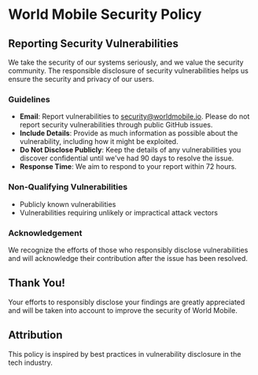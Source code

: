 # World Mobile Security Policy

## Reporting Security Vulnerabilities
We take the security of our systems seriously, and we value the security community. The responsible disclosure of security vulnerabilities helps us ensure the security and privacy of our users.

### Guidelines
- **Email**: Report vulnerabilities to security@worldmobile.io. Please do not report security vulnerabilities through public GitHub issues.
- **Include Details**: Provide as much information as possible about the vulnerability, including how it might be exploited.
- **Do Not Disclose Publicly**: Keep the details of any vulnerabilities you discover confidential until we've had 90 days to resolve the issue.
- **Response Time**: We aim to respond to your report within 72 hours.

### Non-Qualifying Vulnerabilities
- Publicly known vulnerabilities
- Vulnerabilities requiring unlikely or impractical attack vectors

### Acknowledgement
We recognize the efforts of those who responsibly disclose vulnerabilities and will acknowledge their contribution after the issue has been resolved.

## Thank You!
Your efforts to responsibly disclose your findings are greatly appreciated and will be taken into account to improve the security of World Mobile.

## Attribution
This policy is inspired by best practices in vulnerability disclosure in the tech industry.
